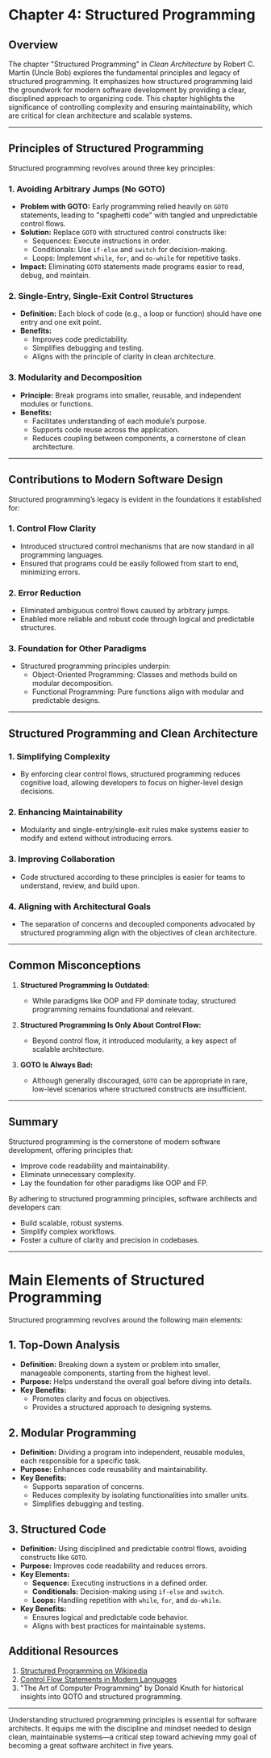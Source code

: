 # Chapter 4: Structured Programming

## Overview

The chapter "Structured Programming" in _Clean Architecture_ by Robert C. Martin (Uncle Bob) explores the fundamental principles and legacy of structured programming. It emphasizes how structured programming laid the groundwork for modern software development by providing a clear, disciplined approach to organizing code. This chapter highlights the significance of controlling complexity and ensuring maintainability, which are critical for clean architecture and scalable systems.

---

## Principles of Structured Programming

Structured programming revolves around three key principles:

### 1. **Avoiding Arbitrary Jumps (No GOTO)**

- **Problem with GOTO:** Early programming relied heavily on `GOTO` statements, leading to "spaghetti code" with tangled and unpredictable control flows.
- **Solution:** Replace `GOTO` with structured control constructs like:
  - Sequences: Execute instructions in order.
  - Conditionals: Use `if-else` and `switch` for decision-making.
  - Loops: Implement `while`, `for`, and `do-while` for repetitive tasks.
- **Impact:** Eliminating `GOTO` statements made programs easier to read, debug, and maintain.

### 2. **Single-Entry, Single-Exit Control Structures**

- **Definition:** Each block of code (e.g., a loop or function) should have one entry and one exit point.
- **Benefits:**
  - Improves code predictability.
  - Simplifies debugging and testing.
  - Aligns with the principle of clarity in clean architecture.

### 3. **Modularity and Decomposition**

- **Principle:** Break programs into smaller, reusable, and independent modules or functions.
- **Benefits:**
  - Facilitates understanding of each module’s purpose.
  - Supports code reuse across the application.
  - Reduces coupling between components, a cornerstone of clean architecture.

---

## Contributions to Modern Software Design

Structured programming’s legacy is evident in the foundations it established for:

### 1. **Control Flow Clarity**

- Introduced structured control mechanisms that are now standard in all programming languages.
- Ensured that programs could be easily followed from start to end, minimizing errors.

### 2. **Error Reduction**

- Eliminated ambiguous control flows caused by arbitrary jumps.
- Enabled more reliable and robust code through logical and predictable structures.

### 3. **Foundation for Other Paradigms**

- Structured programming principles underpin:
  - Object-Oriented Programming: Classes and methods build on modular decomposition.
  - Functional Programming: Pure functions align with modular and predictable designs.

---

## Structured Programming and Clean Architecture

### 1. **Simplifying Complexity**

- By enforcing clear control flows, structured programming reduces cognitive load, allowing developers to focus on higher-level design decisions.

### 2. **Enhancing Maintainability**

- Modularity and single-entry/single-exit rules make systems easier to modify and extend without introducing errors.

### 3. **Improving Collaboration**

- Code structured according to these principles is easier for teams to understand, review, and build upon.

### 4. **Aligning with Architectural Goals**

- The separation of concerns and decoupled components advocated by structured programming align with the objectives of clean architecture.

---

## Common Misconceptions

1. **Structured Programming Is Outdated:**

   - While paradigms like OOP and FP dominate today, structured programming remains foundational and relevant.

2. **Structured Programming Is Only About Control Flow:**

   - Beyond control flow, it introduced modularity, a key aspect of scalable architecture.

3. **GOTO Is Always Bad:**
   - Although generally discouraged, `GOTO` can be appropriate in rare, low-level scenarios where structured constructs are insufficient.

---

## Summary

Structured programming is the cornerstone of modern software development, offering principles that:

- Improve code readability and maintainability.
- Eliminate unnecessary complexity.
- Lay the foundation for other paradigms like OOP and FP.

By adhering to structured programming principles, software architects and developers can:

- Build scalable, robust systems.
- Simplify complex workflows.
- Foster a culture of clarity and precision in codebases.

---

# Main Elements of Structured Programming

Structured programming revolves around the following main elements:

## 1. Top-Down Analysis

- **Definition:** Breaking down a system or problem into smaller, manageable components, starting from the highest level.
- **Purpose:** Helps understand the overall goal before diving into details.
- **Key Benefits:**
  - Promotes clarity and focus on objectives.
  - Provides a structured approach to designing systems.

## 2. Modular Programming

- **Definition:** Dividing a program into independent, reusable modules, each responsible for a specific task.
- **Purpose:** Enhances code reusability and maintainability.
- **Key Benefits:**
  - Supports separation of concerns.
  - Reduces complexity by isolating functionalities into smaller units.
  - Simplifies debugging and testing.

## 3. Structured Code

- **Definition:** Using disciplined and predictable control flows, avoiding constructs like `GOTO`.
- **Purpose:** Improves code readability and reduces errors.
- **Key Elements:**
  - **Sequence:** Executing instructions in a defined order.
  - **Conditionals:** Decision-making using `if-else` and `switch`.
  - **Loops:** Handling repetition with `while`, `for`, and `do-while`.
- **Key Benefits:**
  - Ensures logical and predictable code behavior.
  - Aligns with best practices for maintainable systems.

## Additional Resources

1. [Structured Programming on Wikipedia](https://en.wikipedia.org/wiki/Structured_programming)
2. [Control Flow Statements in Modern Languages](https://www.geeksforgeeks.org/loops-in-programming/)
3. "The Art of Computer Programming" by Donald Knuth for historical insights into GOTO and structured programming.

---

Understanding structured programming principles is essential for software architects. It equips me with the discipline and mindset needed to design clean, maintainable systems—a critical step toward achieving mmy goal of becoming a great software architect in five years.
